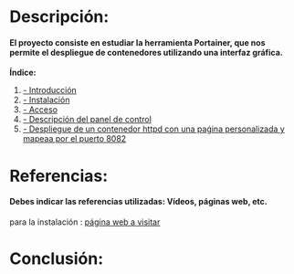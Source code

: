 # Descripción:
#### El proyecto consiste en estudiar la herramienta Portainer, que nos permite el despliegue de contenedores utilizando una interfaz gráfica.
**Índice:**
1. [- Introducción](#id1)
2. [- Instalación](#id2)
3. [- Acceso](#id3)
4. [- Descripción del panel de control](#id4)
5. [- Despliegue de un contenedor httpd con una paǵina personalizada y mapeaa por el puerto 8082](#id5)

# Referencias:
#### Debes indicar las referencias utilizadas: Vídeos, páginas web, etc.
para la instalación : [página web a visitar][enlace]


[enlace]: https://domology.es/instalacion-docker-parte-1-dockerportainer/

# Conclusión:

